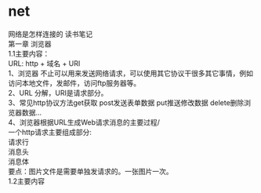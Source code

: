 # net
网络是怎样连接的  读书笔记  
第一章 浏览器  
1.1主要内容：  
URL: http + 域名 + URI  
1、浏览器 不止可以用来发送网络请求，可以使用其它协议干很多其它事情，例如访问本地文件，发邮件，访问ftp服务器等。  
2、URL 分解，URI是请求部分。  
3、常见http协议方法get获取 post发送表单数据 put推送修改数据 delete删除浏览器数据...  
4、浏览器根据URL生成Web请求消息的主要过程/  
一个http请求主要组成部分:  
请求行  
消息头  
消息体  
要点：图片文件是需要单独发请求的。一张图片一次。  
1.2主要内容  
